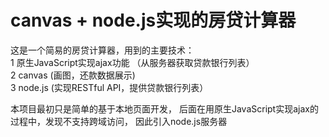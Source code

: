 # canvas + node.js实现的房贷计算器  
这是一个简易的房贷计算器，用到的主要技术：  
1 原生JavaScript实现ajax功能 （从服务器获取贷款银行列表）  
2 canvas (画图，还款数据展示)   
3 node.js (实现RESTful API，提供贷款银行列表）  

本项目最初只是简单的基于本地页面开发，
后面在用原生JavaScript实现ajax的过程中，发现不支持跨域访问，
因此引入node.js服务器





